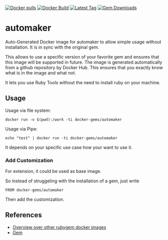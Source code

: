 [![Docker pulls](https://img.shields.io/docker/pulls/rubygem/automaker.svg)](https://hub.docker.com/r/rubygem/automaker/)
[![Docker Build](https://img.shields.io/docker/automated/rubygem/automaker.svg)](https://hub.docker.com/r/rubygem/automaker/)
[![Latest Tag](https://img.shields.io/github/tag/docker-rubygem/automaker.svg)](https://hub.docker.com/r/rubygem/automaker/)
[![Gem Downloads](https://img.shields.io/gem/dt/automaker.svg)](https://rubygems.org/gems/automaker/)
# automaker

Auto-Generated Docker image for automaker to allow simple usage without installation.
It is in sync with the original gem.

This allows to use a specific version of your favorite gem and ensures that this image will be supported in future.
The image is generated automatically from a github repository by Docker Hub.
This ensures that you exactly know what is in the image and what not.

It lets you use Ruby Tools without the need to install ruby on your machine.

## Usage

Usage via file system:

`docker run -v $(pwd):/work -ti docker-gems/automaker`

Usage via Pipe:

`echo "test" | docker run -ti docker-gems/automaker`

It depends on your specific use case how your want to use it.

### Add Customization

For extension, it could be used as base image.

So instead of struggeling with the installation of a gem, just write

`FROM docker-gems/automaker`

Then add the customization.

## References

 - [Overview over other rubygem docker images](https://github.com/thinkbot/docker-rubygem)
 - [Gem](https://rubygems.org/gems/automaker/)

